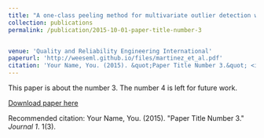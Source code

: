 ```yaml
---
title: "A one-class peeling method for multivariate outlier detection with applications in Phase I SPC"
collection: publications
permalink: /publication/2015-10-01-paper-title-number-3


venue: 'Quality and Reliability Engineering International'
paperurl: 'http://weeseml.github.io/files/martinez_et_al.pdf'
citation: 'Your Name, You. (2015). &quot;Paper Title Number 3.&quot; <i>Journal 1</i>. 1(3).'
---
```

This paper is about the number 3. The number 4 is left for future work.

[Download paper here](http://academicpages.github.io/files/paper3.pdf)

Recommended citation: Your Name, You. (2015). "Paper Title Number 3." <i>Journal 1</i>. 1(3).
